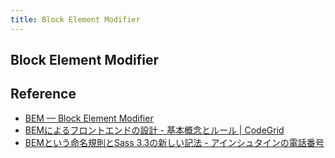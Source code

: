 ```yaml
---
title: Block Element Modifier
---
```


## Block Element Modifier


## Reference
* [BEM — Block Element Modifier](http://getbem.com/)
* [BEMによるフロントエンドの設計 - 基本概念とルール | CodeGrid](https://app.codegrid.net/entry/bem-basic-1)
* [BEMという命名規則とSass 3.3の新しい記法 - アインシュタインの電話番号](http://blog.ruedap.com/2013/10/29/block-element-modifier)
